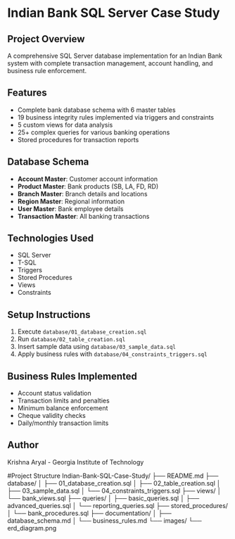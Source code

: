 # Indian Bank SQL Server Case Study

## Project Overview
A comprehensive SQL Server database implementation for an Indian Bank system with complete transaction management, account handling, and business rule enforcement.

## Features
- Complete bank database schema with 6 master tables
- 19 business integrity rules implemented via triggers and constraints
- 5 custom views for data analysis
- 25+ complex queries for various banking operations
- Stored procedures for transaction reports

## Database Schema
- **Account Master**: Customer account information
- **Product Master**: Bank products (SB, LA, FD, RD)
- **Branch Master**: Branch details and locations
- **Region Master**: Regional information
- **User Master**: Bank employee details
- **Transaction Master**: All banking transactions

## Technologies Used
- SQL Server
- T-SQL
- Triggers
- Stored Procedures
- Views
- Constraints

## Setup Instructions
1. Execute `database/01_database_creation.sql`
2. Run `database/02_table_creation.sql`
3. Insert sample data using `database/03_sample_data.sql`
4. Apply business rules with `database/04_constraints_triggers.sql`

## Business Rules Implemented
- Account status validation
- Transaction limits and penalties
- Minimum balance enforcement
- Cheque validity checks
- Daily/monthly transaction limits

## Author
Krishna Aryal - Georgia Institute of Technology

#Project Structure
Indian-Bank-SQL-Case-Study/
├── README.md
├── database/
│   ├── 01_database_creation.sql
│   ├── 02_table_creation.sql
│   ├── 03_sample_data.sql
│   └── 04_constraints_triggers.sql
├── views/
│   └── bank_views.sql
├── queries/
│   ├── basic_queries.sql
│   ├── advanced_queries.sql
│   └── reporting_queries.sql
├── stored_procedures/
│   └── bank_procedures.sql
├── documentation/
│   ├── database_schema.md
│   └── business_rules.md
└── images/
    └── erd_diagram.png
